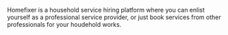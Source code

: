 Homefixer is a household service hiring platform where you can enlist yourself as a professional service provider, or just book services from other professionals for your houdehold works.
